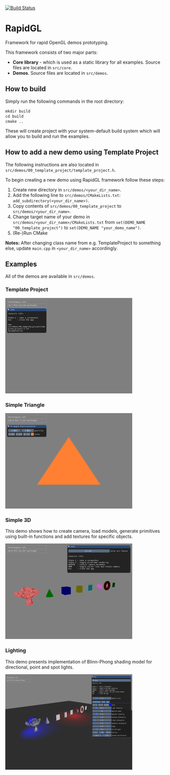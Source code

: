 [![Build Status](https://travis-ci.com/Shot511/RapidGL.svg?token=n4xZiEtrtBgRySDkf6zH&branch=master)](https://travis-ci.com/Shot511/RapidGL)

# RapidGL
Framework for rapid OpenGL demos prototyping.

This framework consists of two major parts:
* **Core library** - which is used as a static library for all examples. Source files are located in ```src/core```.
* **Demos**. Source files are located in ```src/demos```.

## How to build
Simply run the following commands in the root directory:

```
mkdir build
cd build
cmake ..
```

These will create project with your system-default build system which will allow you to build and run the examples.

## How to add a new demo using Template Project

The following instructions are also located in ```src/demos/00_template_project/template_project.h```.

To begin creating a new demo using RapidGL framework follow these steps:

1) Create new directory in ```src/demos/<your_dir_name>```.
2) Add the following line to ```src/demos/CMakeLists.txt```: ```add_subdirectory(<your_dir_name>)```.
3) Copy contents of ```src/demos/00_template_project``` to ```src/demos/<your_dir_name>```.
4) Change target name of your demo in ```src/demos/<your_dir_name>/CMakeLists.txt``` from ```set(DEMO_NAME "00_template_project")``` to ```set(DEMO_NAME "your_demo_name")```.
5) (Re-)Run CMake

**Notes:** After changing class name from e.g. TemplateProject to something else, update ```main.cpp``` in ```<your_dir_name>``` accordingly.

## Examples
All of the demos are available in ```src/demos```.

### Template Project
![Template Project](screenshots/00_template_project.png)

### Simple Triangle
![Simple Triangle](screenshots/01_simple_triangle.png)

### Simple 3D
This demo shows how to create camera, load models, generate primitives using built-in functions and add textures for specific objects.

![Simple 3D](screenshots/02_simple_3d.png)

### Lighting
This demo presents implementation of Blinn-Phong shading model for directional, point and spot lights.

![Lighting](screenshots/03_lighting.png)
